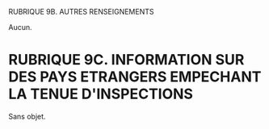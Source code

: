 RUBRIQUE 9B. AUTRES RENSEIGNEMENTS

Aucun.

# RUBRIQUE 9C. INFORMATION SUR DES PAYS ETRANGERS EMPECHANT LA TENUE D'INSPECTIONS

Sans objet.